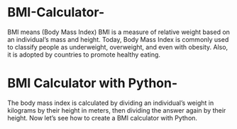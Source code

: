 # BMI-Calculator-
BMI means (Body Mass Index)
BMI is a measure of relative weight based on an individual’s mass and height. Today, Body Mass Index is commonly used to classify people as underweight, overweight, and even with obesity. Also, it is adopted by countries to promote healthy eating.

# BMI Calculator with Python-
The body mass index is calculated by dividing an individual’s weight in kilograms by their height in meters, then dividing the answer again by their height. Now let’s see how to create a BMI calculator with Python.
